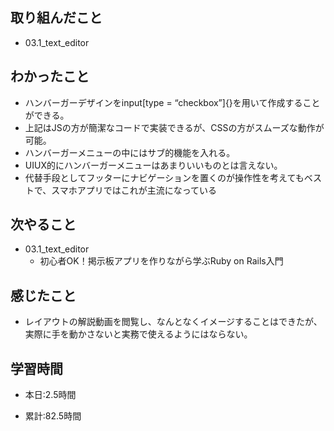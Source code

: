 ## 取り組んだこと
- 03.1_text_editor

 
## わかったこと
- ハンバーガーデザインをinput[type = “checkbox”]{}を用いて作成することができる。
- 上記はJSの方が簡潔なコードで実装できるが、CSSの方がスムーズな動作が可能。
- ハンバーガーメニューの中にはサブ的機能を入れる。
- UIUX的にハンバーガーメニューはあまりいいものとは言えない。
- 代替手段としてフッターにナビゲーションを置くのが操作性を考えてもベストで、スマホアプリではこれが主流になっている




## 次やること
- 03.1_text_editor
    -   初心者OK！掲示板アプリを作りながら学ぶRuby on Rails入門
 

## 感じたこと
- レイアウトの解説動画を閲覧し、なんとなくイメージすることはできたが、実際に手を動かさないと実務で使えるようにはならない。


## 学習時間
- 本日:2.5時間

- 累計:82.5時間
